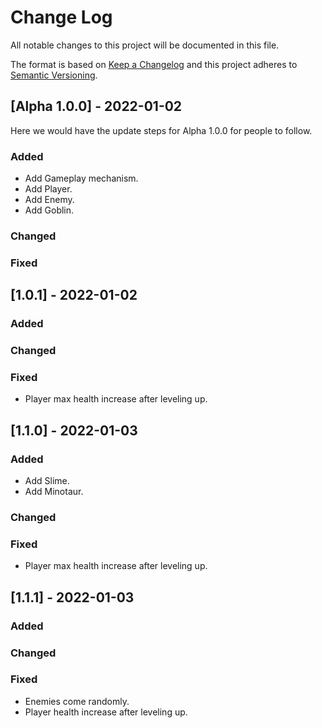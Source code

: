 # Change Log

All notable changes to this project will be documented in this file.

The format is based on [Keep a Changelog](http://keepachangelog.com/)
and this project adheres to [Semantic Versioning](http://semver.org/).

## [Alpha 1.0.0] - 2022-01-02
  
Here we would have the update steps for Alpha 1.0.0 for people to follow.

### Added

- Add Gameplay mechanism.
- Add Player.
- Add Enemy.
- Add Goblin.

### Changed

### Fixed

## [1.0.1] - 2022-01-02

### Added

### Changed

### Fixed

- Player max health increase after leveling up.

## [1.1.0] - 2022-01-03

### Added

- Add Slime.
- Add Minotaur.

### Changed

### Fixed

- Player max health increase after leveling up.

## [1.1.1] - 2022-01-03

### Added

### Changed

### Fixed

- Enemies come randomly.
- Player health increase after leveling up.
